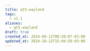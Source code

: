 ```yaml
---
title: qt5-wayland
tags:
  - v1.1
aliases:
  - qt5-wayland
draft: true
created_at: 2024-08-11T00:50:07-03:00
updated_at: 2024-10-12T15:04:58-03:00
---
```


